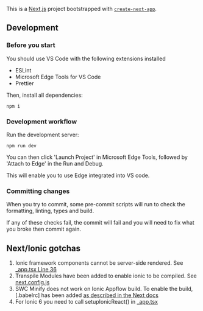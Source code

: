 This is a [Next.js](https://nextjs.org/) project bootstrapped with [`create-next-app`](https://github.com/vercel/next.js/tree/canary/packages/create-next-app).

## Development

### Before you start

You should use VS Code with the following extensions installed

- ESLint
- Microsoft Edge Tools for VS Code
- Prettier

Then, install all dependencies:

```
npm i
```

### Development workflow

Run the development server:

```
npm run dev
```

You can then click 'Launch Project' in Microsoft Edge Tools, followed by 'Attach to Edge' in the Run and Debug.

This will enable you to use Edge integrated into VS code.

### Committing changes

When you try to commit, some pre-commit scripts will run to check the formatting, linting, types and build.

If any of these checks fail, the commit will fail and you will need to fix what you broke then commit again.

## Next/Ionic gotchas

1. Ionic framework components cannot be server-side rendered. See [\_app.tsx Line 36](./pages/_app.tsx)
2. Transpile Modules have been added to enable ionic to be compiled. See [next.config.js](./next.config.js)
3. SWC Minify does not work on Ionic Appflow build. To enable the build, [.babelrc] has been added [as described in the Next docs](https://nextjs.org/docs/messages/failed-loading-swc)
4. For Ionic 6 you need to call setupIonicReact() in [\_app.tsx](./pages/_app.tsx)
